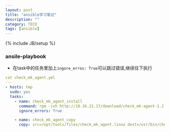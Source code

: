 ```yaml
---
layout: post
title: "ansible学习笔记"
description: ""
category: TECO
tags: [ansible]
---
```

{% include JB/setup %}

### ansile-playbook

* 在task中的任务里加上`ingore_erros: True`可以跳过错误,继续往下执行

```yaml
cat check_mk_agent.yml 
---
- hosts: tmp
  sudo: yes
  tasks:
    - name: check_mk_agent_install
      command: rpm -ivh http://10.16.21.17/download/check_mk-agent-1.2.4p5-1.noarch.rpm 
      ignore_errors: True

    - name: check_mk_agent_copy
      copy: src=/opt/tools/files/check_mk_agent.linux dest=/usr/bin/check_mk_agent
```
